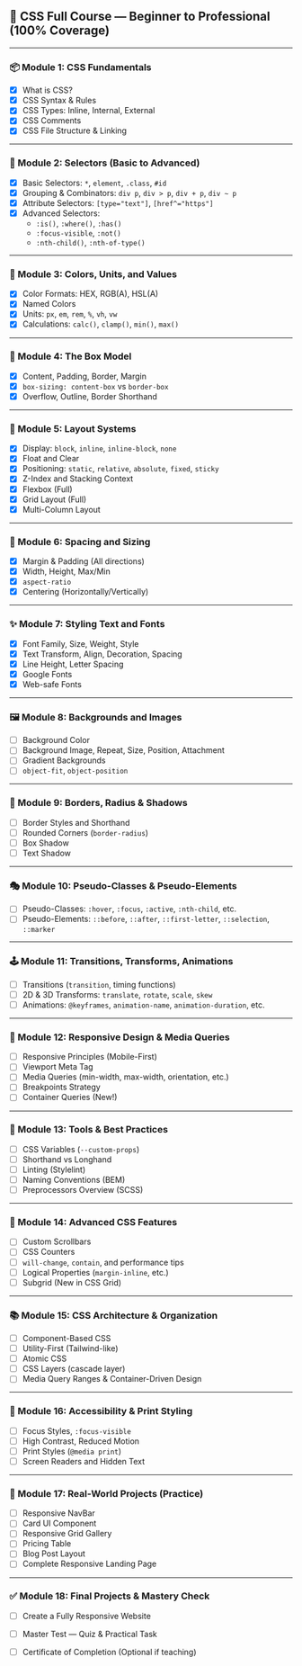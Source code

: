 ## 📘 CSS Full Course — Beginner to Professional (100% Coverage)

---

### 📦 Module 1: CSS Fundamentals
- [x] What is CSS?
- [x] CSS Syntax & Rules
- [x] CSS Types: Inline, Internal, External
- [x] CSS Comments
- [x] CSS File Structure & Linking

---

### 🎯 Module 2: Selectors (Basic to Advanced)
- [x] Basic Selectors: `*`, `element`, `.class`, `#id`
- [x] Grouping & Combinators: `div p`, `div > p`, `div + p`, `div ~ p`
- [x] Attribute Selectors: `[type="text"]`, `[href^="https"]`
- [x] Advanced Selectors:
  - `:is()`, `:where()`, `:has()`
  - `:focus-visible`, `:not()`
  - `:nth-child()`, `:nth-of-type()`

---

### 🎨 Module 3: Colors, Units, and Values
- [x] Color Formats: HEX, RGB(A), HSL(A)
- [x] Named Colors
- [x] Units: `px`, `em`, `rem`, `%`, `vh`, `vw`
- [x] Calculations: `calc()`, `clamp()`, `min()`, `max()`

---

### 📐 Module 4: The Box Model
- [x] Content, Padding, Border, Margin
- [x] `box-sizing: content-box` vs `border-box`
- [x] Overflow, Outline, Border Shorthand

---

### 📏 Module 5: Layout Systems
- [x] Display: `block`, `inline`, `inline-block`, `none`
- [x] Float and Clear
- [x] Positioning: `static`, `relative`, `absolute`, `fixed`, `sticky`
- [x] Z-Index and Stacking Context
- [x] Flexbox (Full)
- [x] Grid Layout (Full)
- [x] Multi-Column Layout

---

### 🧱 Module 6: Spacing and Sizing
- [x] Margin & Padding (All directions)
- [x] Width, Height, Max/Min
- [x] `aspect-ratio`
- [x] Centering (Horizontally/Vertically)

---

### ✨ Module 7: Styling Text and Fonts
- [x] Font Family, Size, Weight, Style
- [x] Text Transform, Align, Decoration, Spacing
- [x] Line Height, Letter Spacing
- [x] Google Fonts
- [x] Web-safe Fonts

---

### 🖼️ Module 8: Backgrounds and Images
- [ ] Background Color
- [ ] Background Image, Repeat, Size, Position, Attachment
- [ ] Gradient Backgrounds
- [ ] `object-fit`, `object-position`

---

### 🧩 Module 9: Borders, Radius & Shadows
- [ ] Border Styles and Shorthand
- [ ] Rounded Corners (`border-radius`)
- [ ] Box Shadow
- [ ] Text Shadow

---

### 🎭 Module 10: Pseudo-Classes & Pseudo-Elements
- [ ] Pseudo-Classes: `:hover`, `:focus`, `:active`, `:nth-child`, etc.
- [ ] Pseudo-Elements: `::before`, `::after`, `::first-letter`, `::selection`, `::marker`

---

### 🕹️ Module 11: Transitions, Transforms, Animations
- [ ] Transitions (`transition`, timing functions)
- [ ] 2D & 3D Transforms: `translate`, `rotate`, `scale`, `skew`
- [ ] Animations: `@keyframes`, `animation-name`, `animation-duration`, etc.

---

### 🧪 Module 12: Responsive Design & Media Queries
- [ ] Responsive Principles (Mobile-First)
- [ ] Viewport Meta Tag
- [ ] Media Queries (min-width, max-width, orientation, etc.)
- [ ] Breakpoints Strategy
- [ ] Container Queries (New!)

---

### 🧰 Module 13: Tools & Best Practices
- [ ] CSS Variables (`--custom-props`)
- [ ] Shorthand vs Longhand
- [ ] Linting (Stylelint)
- [ ] Naming Conventions (BEM)
- [ ] Preprocessors Overview (SCSS)

---

### 🧩 Module 14: Advanced CSS Features
- [ ] Custom Scrollbars
- [ ] CSS Counters
- [ ] `will-change`, `contain`, and performance tips
- [ ] Logical Properties (`margin-inline`, etc.)
- [ ] Subgrid (New in CSS Grid)

---

### 📚 Module 15: CSS Architecture & Organization
- [ ] Component-Based CSS
- [ ] Utility-First (Tailwind-like)
- [ ] Atomic CSS
- [ ] CSS Layers (cascade layer)
- [ ] Media Query Ranges & Container-Driven Design

---

### 🎯 Module 16: Accessibility & Print Styling
- [ ] Focus Styles, `:focus-visible`
- [ ] High Contrast, Reduced Motion
- [ ] Print Styles (`@media print`)
- [ ] Screen Readers and Hidden Text

---

### 🧱 Module 17: Real-World Projects (Practice)
- [ ] Responsive NavBar
- [ ] Card UI Component
- [ ] Responsive Grid Gallery
- [ ] Pricing Table
- [ ] Blog Post Layout
- [ ] Complete Responsive Landing Page

---

### ✅ Module 18: Final Projects & Mastery Check
- [ ] Create a Fully Responsive Website
- [ ] Master Test — Quiz & Practical Task
- [ ] Certificate of Completion (Optional if teaching)


